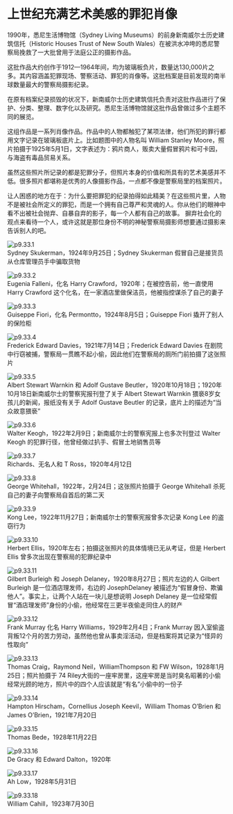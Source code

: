 # 上世纪充满艺术美感的罪犯肖像

​1990年，悉尼生活博物馆（Sydney Living Museums）的前身新南威尔士历史建筑信托（Historic Houses Trust of New South Wales）在被洪水冲垮的悉尼警察局挽救了一大批曾用于法庭公正的摄影作品。

这批作品大约创作于1912—1964年间，均为玻璃板负片，数量达130,000片之多。其内容涵盖犯罪现场、警察活动、罪犯的肖像等。这批档案是目前发现的南半球数量最大的警察局摄影纪录。

在原有档案纪录损毁的状况下，新南威尔士历史建筑信托负责对这批作品进行了保护、分类、整理、数字化以及研究。悉尼生活博物馆就这批作品曾做过多个主题不同的展览。

这组作品是一系列肖像作品。作品中的人物都触犯了某项法律，他们所犯的罪行都用文字记录在玻璃板底片上。比如题图中的人物名叫 William Stanley Moore，照片拍摄于1925年5月1日，文字表述为：鸦片商人，贩卖大量假冒鸦片和可卡因，与海盗有毒品贸易关系。

虽然这些照片所记录的都是犯罪分子，但照片本身的价值和所具有的艺术美感并不低。很多照片都堪称是优秀的人像摄影作品，一点都不像是警察局里的档案照片。

让人困惑的地方在于：为什么要把罪犯的纪录拍得如此精美？在这些照片里，人物不是被社会所定义的罪犯，而是一个拥有自己尊严和灵魂的人。你从他们的眼神中看不出被社会抛弃、自暴自弃的影子，每一个人都有自己的故事。
摒弃社会化的观点来看待一个人，或许这就是那位身份不明的神秘警察局摄影师想要通过摄影来告诉别人的吧。

![p9.33.1](./images/9.33.1.jpg)  
Sydney Skukerman，1924年9月25日；Sydney Skukerman 假冒自己是接货员从仓库管理员手中骗取货物

![p9.33.2](./images/9.33.2.jpg)  
Eugenia Falleni，化名 Harry Crawford，1920年；在被控告前，他一直使用 Harry Crawford 这个化名，在一家酒店里做保洁员，他被指控谋杀了自己的妻子

![p9.33.3](./images/9.33.3.jpg)  
Guiseppe Fiori，化名 Permontto，1924年8月5日；Guiseppe Fiori 撬开了别人的保险柜

![p9.33.4](./images/9.33.4.jpg)  
Frederick Edward Davies，1921年7月14日；Frederick Edward Davies 在剧院中行窃被捕，警察局一贯瞧不起小偷，因此他们在警察局的厕所门前拍摄了这张照片

![p9.33.5](./images/9.33.5.jpg)  
Albert Stewart Warnkin 和 Adolf Gustave Beutler，1920年10月18日；1920年10月18日新南威尔士的警察宪报刊登了关于 Albert Stewart Warnkin 猥亵8岁女孩儿的新闻，报纸没有关于 Adolf Gustave Beutler 的记录，底片上的描述为“当众故意猥亵”

![p9.33.6](./images/9.33.6.jpg)  
Walter Keogh，1922年2月9日；新南威尔士的警察宪报上也多次刊登过 Walter Keogh 的犯罪行径，他曾经做过扒手、假冒土地销售员等

![p9.33.7](./images/9.33.7.jpg)  
Richards、无名人和 T Ross，1920年4月12日

![p9.33.8](./images/9.33.8.jpg)  
George Whitehall，1922年，2月24日；这张照片拍摄于 George Whitehall 杀死自己的妻子向警察局自首后的第二天

![p9.33.9](./images/9.33.9.jpg)  
Kong Lee，1922年11月27日；新南威尔士的警察宪报曾多次记录 Kong Lee 的盗窃行为

![p9.33.10](./images/9.33.10.jpg)  
Herbert Ellis，1920年左右；拍摄这张照片的具体情境已无从考证，但是 Herbert Ellis 曾多次出现在警察局的犯罪纪录中

![p9.33.11](./images/9.33.11.jpg)  
Gilbert Burleigh 和 Joseph Delaney，1920年8月27日；照片左边的人 Gilbert Burleigh 是一位酒店理发师，右边的 JosephDelaney 被描述为“假冒身份、欺骗他人”。事实上，让两个人站在一块儿是想说明 Joseph Delaney 是一位经常假冒“酒店理发师”身份的小偷，他经常在三更半夜偷走同住人的财产

![p9.33.12](./images/9.33.12.jpg)  
Frank Murray 化名 Harry Williams，1929年2月4日；Frank Murray 因入室偷盗背叛12个月的苦力劳动，虽然他也曾从事卖淫活动，但是档案将其记录为“怪异的性取向”

![p9.33.13](./images/9.33.13.jpg)  
Thomas Craig，Raymond Neil，WilliamThompson 和 FW Wilson，1928年1月25日；照片拍摄于 74 Riley大街的一座牢房里，这座牢房是当时臭名昭著的小偷经常光顾的地方，照片中的四个人应该就是“有名”小偷中的一份子

![p9.33.14](./images/9.33.14.jpg)  
Hampton Hirscham，Cornellius Joseph Keevil，William Thomas O’Brien 和 James O’Brien，1921年7月20日

![p9.33.15](./images/9.33.15.jpg)  
Thomas Bede，1928年11月22日

![p9.33.16](./images/9.33.16.jpg)  
De Gracy 和 Edward Dalton，1920年

![p9.33.17](./images/9.33.17.jpg)  
Ah Low，1928年5月31日

![p9.33.18](./images/9.33.18.jpg)  
William Cahill，1923年7月30日
